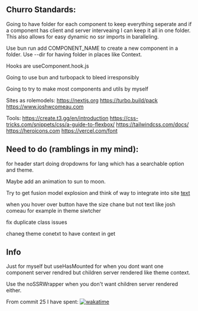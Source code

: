 ## Churro Standards:

Going to have folder for each component to keep everything seperate and if a component has client and server interveaing I can keep it all in one folder. This also allows for easy dynamic no ssr imports in baralleling.

Use bun run add COMPONENT_NAME to create a new component in a folder. Use --dir for having folder in places like Context.

Hooks are useComponent.hook.js

Going to use bun and turbopack to bleed irresponsibly

Going to try to make most components and utils by myself

Sites as rolemodels:
https://nextjs.org
https://turbo.build/pack
https://www.joshwcomeau.com

Tools:
https://create.t3.gg/en/introduction
https://css-tricks.com/snippets/css/a-guide-to-flexbox/
https://tailwindcss.com/docs/
https://heroicons.com
https://vercel.com/font

## Need to do (ramblings in my mind):

for header start doing dropdowns for lang which has a searchable option and theme.

Maybe add an animation to sun to moon.

Try to get fusion model explosion and think of way to integrate into site [text](https://www.youtube.com/watch?v=MrIEddahJM8)

when you hover over button have the size chane but not text like josh comeau for example in theme siwtcher

fix duplicate class issues

chaneg theme conetxt to have context in get

## Info

Just for myself but useHasMounted for when you dont want one component server rendred but children server rendered like theme context.

Use the noSSRWrapper when you don't want children server rendered either.

From commit 25 I have spent: [![wakatime](https://wakatime.com/badge/user/556be9d6-d9d1-4759-9d11-ce13a483fcf3/project/018ddea8-5005-4891-a15a-6caf0116c109.svg)](https://wakatime.com/badge/user/556be9d6-d9d1-4759-9d11-ce13a483fcf3/project/018ddea8-5005-4891-a15a-6caf0116c109)
